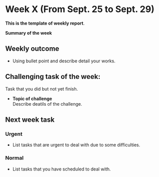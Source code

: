 # Week X (From Sept. 25 to Sept. 29)
**This is the template of weekly report**.  

**Summary of the week**  


## Weekly outcome

- Using bullet point and describe detail your works.
## Challenging task of the week:
Task that you did but not yet finish.
- **Topic of challenge**  
Describe deatils of the challenge.
## Next week task

### Urgent
- List tasks that are urgent to deal with due to some difficulties.
### Normal
- List tasks that you have scheduled to deal with.